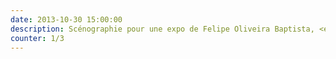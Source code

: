 ```yaml
---
date: 2013-10-30 15:00:00
description: Scénographie pour une expo de Felipe Oliveira Baptista, <em>Museu de Design e da Moda</em>, Lisbonne.
counter: 1/3
---
```


